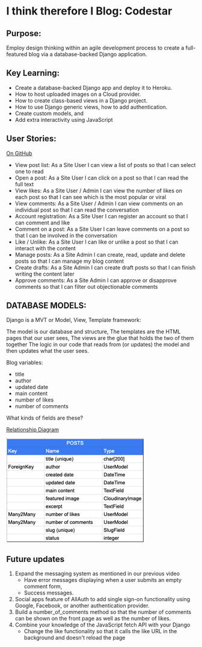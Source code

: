 # I think therefore I Blog: Codestar

## Purpose: 
Employ design thinking within an agile development process to create a full-featured blog via a database-backed Django application.

## Key Learning: 
* Create a database-backed Django app and deploy it to Heroku. 
* How to host uploaded images on a Cloud provider. 
* How to create class-based views in a Django project.
* How to use Django generic views, how to add authentication.
* Create custom models, and 
* Add extra interactivity using JavaScript

## User Stories:
[On GitHub](https://github.com/users/roeszler/projects/3/views/1)

* View post list: As a Site User I can view a list of posts so that I can select one to read
* Open a post: As a Site User I can click on a post so that I can read the full text
* View likes: As a Site User / Admin I can view the number of likes on each post so that I can see which is the most popular or viral
* View comments: As a Site User / Admin I can view comments on an individual post so that I can read the conversation
* Account registration: As a Site User I can register an account so that I can comment and like
* Comment on a post: As a Site User I can leave comments on a post so that I can be involved in the conversation
* Like / Unlike: As a Site User I can like or unlike a post so that I can interact with the content
* Manage posts: As a Site Admin I can create, read, update and delete posts so that I can manage my blog content
* Create drafts: As a Site Admin I can create draft posts so that I can finish writing the content later
* Approve comments: As a Site Admin I can approve or disapprove comments so that I can filter out objectionable comments

## DATABASE MODELS:

Django is a MVT or Model, View, Template framework:

The model is our database and structure, 
The templates are the HTML pages that our user sees,
The views are the glue that holds the two of them together 
The logic in our code that reads from (or updates) the model and then updates what the user sees.

Blog variables:

* title
* author  
* updated date
* main content 
* number of likes
* number of comments

What kinds of fields are these?  

[Relationship Diagram](https://docs.google.com/spreadsheets/d/1Bq74KutSfTbplOzb7bEvSfRpMtyyOreDQ4OC_nWXpQI/edit?usp=sharing)

![Relationship Diagram](/static/images/relationship-diagram-blog.png)

## Future updates
1. Expand the messaging system as mentioned in our previous video
	- Have error messages displaying when a user submits an empty comment form,
	- Success messages.
2. Social apps feature of AllAuth to add single sign-on functionality using Google, Facebook, or another authentication provider.
3. Build a number_of_comments method so that the number of comments can be shown on the front page as well as the number of likes.
4. Combine your knowledge of the JavaScript fetch API with your Django 
	- Change the like functionality so that it calls the like URL in the background and doesn't reload the page

